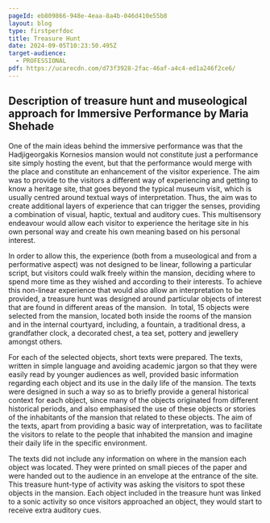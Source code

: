 ```yaml
---
pageId: eb809866-948e-4eaa-8a4b-046d410e55b8
layout: blog
type: firstperfdoc
title: Treasure Hunt
date: 2024-09-05T10:23:50.495Z
target-audience:
  - PROFESSIONAL
pdf: https://ucarecdn.com/d73f3928-2fac-46af-a4c4-ed1a246f2ce6/
---
```

## Description of treasure hunt and museological approach for Immersive Performance by Maria Shehade

One of the main ideas behind the immersive performance was that the Hadjigeorgakis Kornesios mansion would not constitute just a performance site simply hosting the event, but that the performance would merge with the place and constitute an enhancement of the visitor experience. The aim was to provide to the visitors a different way of experiencing and getting to know a heritage site, that goes beyond the typical museum visit, which is usually centred around textual ways of interpretation. Thus, the aim was to create additional layers of experience that can trigger the senses, providing a combination of visual, haptic, textual and auditory cues. This multisensory endeavour would allow each visitor to experience the heritage site in his own personal way and create his own meaning based on his personal interest.

In order to allow this, the experience (both from a museological and from a performative aspect) was not designed to be linear, following a particular script, but visitors could walk freely within the mansion, deciding where to spend more time as they wished and according to their interests. To achieve this non-linear experience that would also allow an interpretation to be provided, a treasure hunt was designed around particular objects of interest that are found in different areas of the mansion.  In total, 15 objects were selected from the mansion, located both inside the rooms of the mansion and in the internal courtyard, including, a fountain, a traditional dress, a grandfather clock, a decorated chest, a tea set, pottery and jewellery amongst others.

For each of the selected objects, short texts were prepared. The texts, written in simple language and avoiding academic jargon so that they were easily read by younger audiences as well, provided basic information regarding each object and its use in the daily life of the mansion. The texts were designed in such a way so as to briefly provide a general historical context for each object, since many of the objects originated from different historical periods, and also emphasised the use of these objects or stories of the inhabitants of the mansion that related to these objects. The aim of the texts, apart from providing a basic way of interpretation, was to facilitate the visitors to relate to the people that inhabited the mansion and imagine their daily life in the specific environment.

The texts did not include any information on where in the mansion each object was located. They were printed on small pieces of the paper and were handed out to the audience in an envelope at the entrance of the site. This treasure hunt-type of activity was asking the visitors to spot these objects in the mansion. Each object included in the treasure hunt was linked to a sonic activity so once visitors approached an object, they would start to receive extra auditory cues.